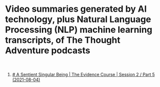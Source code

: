 # Video summaries generated by AI technology, plus Natural Language Processing (NLP) machine learning transcripts, of The Thought Adventure podcasts <br><br>
1. [# A Sentient Singular Being | The Evidence Course | Session 2 / Part 5 (2021-08-04)](A_Sentient_Singular_Being_The_Evidence_Course_Session_2_Part_5.md)
